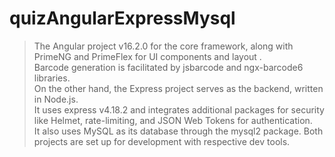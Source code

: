 # quizAngularExpressMysql


> The Angular project  v16.2.0 for the core framework, along with PrimeNG and PrimeFlex for UI components and layout .<br/> 
> Barcode generation is facilitated by jsbarcode and ngx-barcode6 libraries. <br/> 
> On the other hand, the Express project serves as the backend, written in Node.js. <br/>
> It uses express v4.18.2 and integrates additional packages for security like Helmet, rate-limiting, and JSON Web Tokens for authentication. <br/>
> It also uses MySQL as its database through the mysql2 package. Both projects are set up for development with respective dev tools.